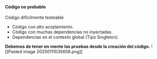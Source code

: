 #### Código no probable

Código difícilmente testeable
* Código con alto acoplamiento.
* Código con muchas dependencias no inyectadas.
* Dependencias en el contexto global (Tipo Singleton).

**Debemos de tener en mente las pruebas desde la creación del código.**
![[Pasted image 20250111035658.png]]
